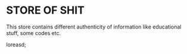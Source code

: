 # STORE OF SHIT

This store contains different authenticity of information like educational stuff, some codes etc.


loreasd;
